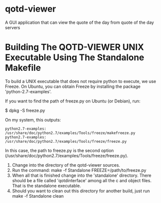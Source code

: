 qotd-viewer
===========

A GUI application that can view the quote of the day from quote of the day servers

Building The QOTD-VIEWER UNIX Executable Using The Standalone Makefile
======================================================================

To build a UNIX executable that does not require python to execute, we use Freeze. On Ubuntu, you can obtain Freeze by installing the package 'python-2.7-examples'.

If you want to find the path of freeze.py on Ubuntu (or Debian), run:

$ dpkg -S freeze.py

On my system, this outputs:

	python2.7-examples: /usr/share/doc/python2.7/examples/Tools/freeze/makefreeze.py
	python2.7-examples: /usr/share/doc/python2.7/examples/Tools/freeze/freeze.py

In this case, the path to freeze.py is the second option (/usr/share/doc/python2.7/examples/Tools/freeze/freeze.py). 


1. Change into the directory of the qotd-viewer sources.
2. Run the command: make -f Standalone FREEZE=/path/to/freeze.py
3. When all that is finished change into the 'standalone' directory. There should be a file called 'qotdinterface' among all the c and object files. That is the standalone executable.
4. Should you want to clean out this directory for another build, just run make -f Standalone clean
